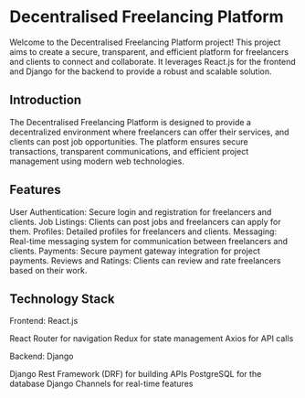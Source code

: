 # Decentralised Freelancing Platform

Welcome to the Decentralised Freelancing Platform project! This project aims to create a secure, transparent, and efficient platform for freelancers and clients to connect and collaborate. 
It leverages React.js for the frontend and Django for the backend to provide a robust and scalable solution.

## Introduction
The Decentralised Freelancing Platform is designed to provide a decentralized environment where freelancers can offer their services, and clients can post job opportunities. 
The platform ensures secure transactions, transparent communications, and efficient project management using modern web technologies.

## Features
User Authentication: Secure login and registration for freelancers and clients.
Job Listings: Clients can post jobs and freelancers can apply for them.
Profiles: Detailed profiles for freelancers and clients.
Messaging: Real-time messaging system for communication between freelancers and clients.
Payments: Secure payment gateway integration for project payments.
Reviews and Ratings: Clients can review and rate freelancers based on their work.

## Technology Stack
Frontend: React.js

React Router for navigation
Redux for state management
Axios for API calls

Backend: Django

Django Rest Framework (DRF) for building APIs
PostgreSQL for the database
Django Channels for real-time features
